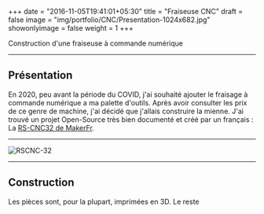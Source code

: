 +++
date = "2016-11-05T19:41:01+05:30"
title = "Fraiseuse CNC"
draft = false
image = "img/portfolio/CNC/Presentation-1024x682.jpg"
showonlyimage = false
weight = 1
+++

Construction d'une fraiseuse à commande numérique
<!--more-->

---

## Présentation

En 2020, peu avant la période du COVID, j'ai souhaité ajouter le fraisage à commande numérique a ma palette d'outils. Après avoir consulter les prix de ce genre de machine, j'ai décidé que j'allais construire la mienne. J'ai trouvé un projet Open-Source très bien documenté et créé par un français : La [RS-CNC32 de MakerFr](https://www.makerfr.com/en/cnc/rs-cnc32/).

---

![RSCNC-32](/img/portfolio/CNC/Presentation-1024x682.jpg)

---

## Construction

Les pièces sont, pour la plupart, imprimées en 3D. Le reste
